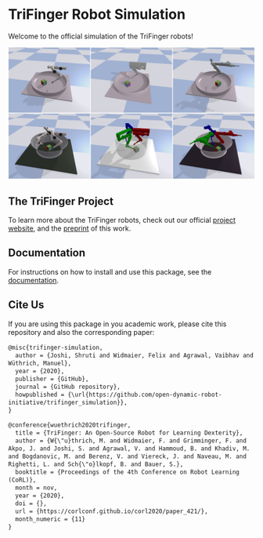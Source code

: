 # TriFinger Robot Simulation

Welcome to the official simulation of the TriFinger robots!

![Screenshots of different (Tri)Finger robots in simulation](docs/images/all_finger_types.jpg)

## The TriFinger Project

To learn more about the TriFinger robots, check out our official
[project website](https://sites.google.com/view/trifinger), and the
[preprint](https://arxiv.org/abs/2008.03596) of this work.

## Documentation

For instructions on how to install and use this package, see the 
[documentation](https://open-dynamic-robot-initiative.github.io/trifinger_simulation/).


## Cite Us

If you are using this package in you academic work, please cite this repository
and also the corresponding paper:

```
@misc{trifinger-simulation,
  author = {Joshi, Shruti and Widmaier, Felix and Agrawal, Vaibhav and Wüthrich, Manuel},
  year = {2020},
  publisher = {GitHub},
  journal = {GitHub repository},
  howpublished = {\url{https://github.com/open-dynamic-robot-initiative/trifinger_simulation}},
}
```

```
@conference{wuethrich2020trifinger,
  title = {TriFinger: An Open-Source Robot for Learning Dexterity},
  author = {W{\"u}thrich, M. and Widmaier, F. and Grimminger, F. and Akpo, J. and Joshi, S. and Agrawal, V. and Hammoud, B. and Khadiv, M. and Bogdanovic, M. and Berenz, V. and Viereck, J. and Naveau, M. and Righetti, L. and Sch{\"o}lkopf, B. and Bauer, S.},
  booktitle = {Proceedings of the 4th Conference on Robot Learning (CoRL)},
  month = nov,
  year = {2020},
  doi = {},
  url = {https://corlconf.github.io/corl2020/paper_421/},
  month_numeric = {11}
}
```
